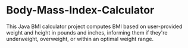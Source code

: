 # Body-Mass-Index-Calculator
This Java BMI calculator project computes BMI based on user-provided weight and height in pounds and inches, informing them if they're underweight, overweight, or within an optimal weight range.
